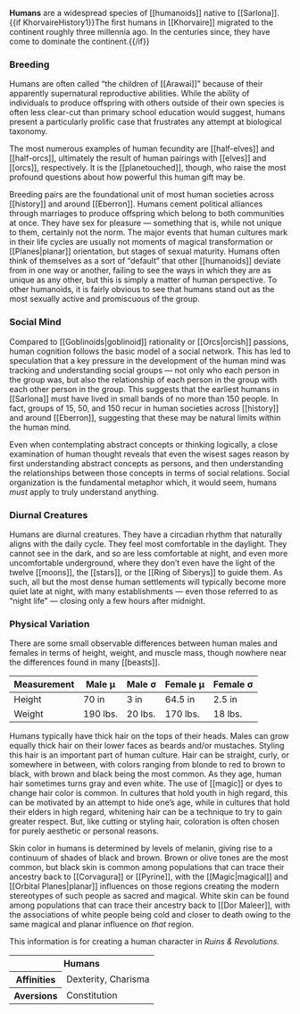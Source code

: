 **Humans** are a widespread species of
[[humanoids]] native to [[Sarlona]].
{{if KhorvaireHistory1}}The first humans in
[[Khorvaire]] migrated to the continent roughly
three millennia ago. In the centuries since, they
have come to dominate the continent.{{/if}}

### Breeding

Humans are often called “the children of
[[Arawai]]” because of their apparently
supernatural reproductive abilities. While the
ability of individuals to produce offspring with
others outside of their own species is often less
clear-cut than primary school education would
suggest, humans present a particularly prolific
case that frustrates any attempt at biological
taxonomy.

The most numerous examples of human fecundity
are [[half-elves]] and [[half-orcs]], ultimately
the result of human pairings with [[elves]] and
[[orcs]], respectively. It is the [[planetouched]],
though, who raise the most profound questions
about how powerful this human gift may be.

Breeding pairs are the foundational unit of most
human societies across [[history]] and around
[[Eberron]]. Humans cement political alliances
through marriages to produce offspring which
belong to both communities at once. They have
sex for pleasure — something that is, while not
unique to them, certainly not the norm. The
major events that human cultures mark in their
life cycles are usually not moments of magical
transformation or [[Planes|planar]] orientation,
but stages of sexual maturity. Humans often think
of themselves as a sort of “default” that other
[[humanoids]] deviate from in one way or another,
failing to see the ways in which they are as
unique as any other, but this is simply a matter
of human perspective. To other humanoids, it is
fairly obvious to see that humans stand out as
the most sexually active and promiscuous of
the group.

### Social Mind

Compared to [[Goblinoids|goblinoid]] rationality
or [[Orcs|orcish]] passions, human cognition
follows the basic model of a social network. This
has led to speculation that a key pressure in
the development of the human mind was tracking
and understanding social groups — not only who
each person in the group was, but also the
relationship of each person in the group with
each other person in the group. This suggests that
the earliest humans in [[Sarlona]] must have
lived in small bands of no more than 150 people.
In fact, groups of 15, 50, and 150 recur in
human societies across [[history]] and around
[[Eberron]], suggesting that these may be
natural limits within the human mind.

Even when contemplating abstract concepts or
thinking logically, a close examination of human
thought reveals that even the wisest sages
reason by first understanding abstract concepts
as persons, and then understanding the
relationships between those concepts in terms of
social relations. Social organization is the
fundamental metaphor which, it would seem,
humans _must_ apply to truly understand anything.

### Diurnal Creatures

Humans are diurnal creatures. They have a
circadian rhythm that naturally aligns with the
daily cycle. They feel most comfortable in the
daylight. They cannot see in the dark, and so
are less comfortable at night, and even more
uncomfortable underground, where they don’t even
have the light of the twelve [[moons]], the
[[stars]], or the [[Ring of Siberys]] to guide
them. As such, all but the most dense human
settlements will typically become more quiet
late at night, with many establishments — even
those referred to as “night life” — closing only
a few hours after midnight.

### Physical Variation

There are some small observable differences
between human males and females in terms of
height, weight, and muscle mass, though nowhere
near the differences found in many [[beasts]].

| Measurement | Male μ   | Male σ  | Female μ | Female σ |
|-------------|----------|---------|----------|----------|
| Height      | 70 in    | 3 in    | 64.5 in  | 2.5 in   |
| Weight      | 190 lbs. | 20 lbs. | 170 lbs. | 18 lbs.  |

Humans typically have thick hair on the tops of
their heads. Males can grow equally thick hair on
their lower faces as beards and/or mustaches.
Styling this hair is an important part of human
culture. Hair can be straight, curly, or somewhere
in between, with colors ranging from blonde to
red to brown to black, with brown and black being
the most common. As they age, human hair sometimes
turns gray and even white. The use of [[magic]]
or dyes to change hair color is common. In
cultures that hold youth in high regard, this can
be motivated by an attempt to hide one’s age,
while in cultures that hold their elders in high
regard, whitening hair can be a technique to
try to gain greater respect. But, like cutting or
styling hair, coloration is often chosen for
purely aesthetic or personal reasons.

Skin color in humans is determined by levels of
melanin, giving rise to a continuum of shades of
black and brown. Brown or olive tones are the
most common, but black skin is common among
populations that can trace their ancestry back
to [[Corvagura]] or [[Pyrine]], with the
[[Magic|magical]] and [[Orbital Planes|planar]]
influences on those regions creating the modern
stereotypes of such people as sacred and magical.
White skin can be found among populations that
can trace their ancestry back to [[Dor Maleer]],
with the associations of white people being cold
and closer to death owing to the same magical
and planar influence on _that_ region.

<section class="rnr">
<p>This information is for creating a human
character in <em>Ruins &amp; Revolutions.</em></p>
<table class="rnr-species"><tbody>
<tr><th colspan="2">Humans</th></tr>
<tr><th>Affinities</th><td>Dexterity, Charisma</td></tr>
<tr><th>Aversions</th><td>Constitution</td></tr>
</tbody></table>
</section>